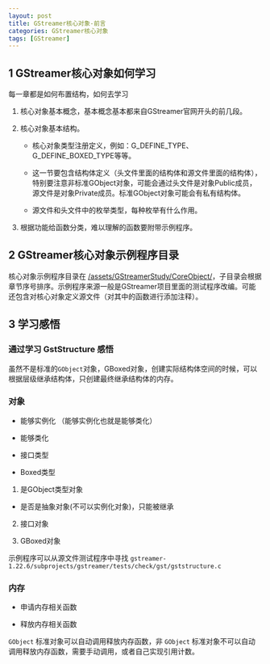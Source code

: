 ```yaml
---
layout: post
title: GStreamer核心对象-前言
categories: GStreamer核心对象
tags: [GStreamer]
---
```


## 1 GStreamer核心对象如何学习

每一章都是如何布置结构，如何去学习

1. 核心对象基本概念，基本概念基本都来自GStreamer官网开头的前几段。

2. 核心对象基本结构。

    - 核心对象类型注册定义，例如：G_DEFINE_TYPE、G_DEFINE_BOXED_TYPE等等。

    - 这一节要包含结构体定义（头文件里面的结构体和源文件里面的结构体），特别要注意非标准GObject对象，可能会通过头文件是对象Public成员，源文件是对象Private成员。标准GObject对象可能会有私有结构体。

    - 源文件和头文件中的枚举类型，每种枚举有什么作用。

3. 根据功能给函数分类，难以理解的函数要附带示例程序。

## 2 GStreamer核心对象示例程序目录

核心对象示例程序目录在 [/assets/GStreamerStudy/CoreObject/](/assets/GStreamerStudy/CoreObject/)，子目录会根据章节序号排序。示例程序来源一般是GStreamer项目里面的测试程序改编。可能还包含对核心对象定义源文件（对其中的函数进行添加注释）。

## 3 学习感悟

### 通过学习 GstStructure 感悟

虽然不是标准的`GObject`对象，GBoxed对象，创建实际结构体空间的时候，可以根据层级继承结构体，只创建最终继承结构体的内存。

### 对象

- 能够实例化 （能够实例化也就是能够类化）

- 能够类化

- 接口类型

- Boxed类型

1. 是GObject类型对象

  - 是否是抽象对象(不可以实例化对象)，只能被继承

2. 接口对象

3. GBoxed对象

示例程序可以从源文件测试程序中寻找 `gstreamer-1.22.6/subprojects/gstreamer/tests/check/gst/gststructure.c`

### 内存

- 申请内存相关函数

- 释放内存相关函数

`GObject` 标准对象可以自动调用释放内存函数，非 `GObject` 标准对象不可以自动调用释放内存函数，需要手动调用，或者自己实现引用计数。

